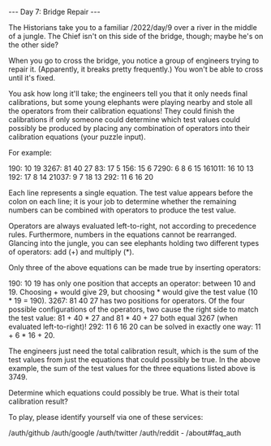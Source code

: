 --- Day 7: Bridge Repair ---

The Historians take you to a familiar /2022/day/9 over a river in the middle of a jungle. The Chief isn't on this side of the bridge, though; maybe he's on the other side?

 When you go to cross the bridge, you notice a group of engineers trying to repair it. (Apparently, it breaks pretty frequently.) You won't be able to cross until it's fixed.

 You ask how long it'll take; the engineers tell you that it only needs final calibrations, but some young elephants were playing nearby and stole all the operators from their calibration equations! They could finish the calibrations if only someone could determine which test values could possibly be produced by placing any combination of operators into their calibration equations (your puzzle input).

 For example:

 190: 10 19 3267: 81 40 27 83: 17 5 156: 15 6 7290: 6 8 6 15 161011: 16 10 13 192: 17 8 14 21037: 9 7 18 13 292: 11 6 16 20 

Each line represents a single equation. The test value appears before the colon on each line; it is your job to determine whether the remaining numbers can be combined with operators to produce the test value.

 Operators are always evaluated left-to-right, not according to precedence rules. Furthermore, numbers in the equations cannot be rearranged. Glancing into the jungle, you can see elephants holding two different types of operators: add (+) and multiply (*).

 Only three of the above equations can be made true by inserting operators:

 
190: 10 19 has only one position that accepts an operator: between 10 and 19. Choosing + would give 29, but choosing * would give the test value (10 * 19 = 190). 
3267: 81 40 27 has two positions for operators. Of the four possible configurations of the operators, two cause the right side to match the test value: 81 + 40 * 27 and 81 * 40 + 27 both equal 3267 (when evaluated left-to-right)! 
292: 11 6 16 20 can be solved in exactly one way: 11 + 6 * 16 + 20. 
 

The engineers just need the total calibration result, which is the sum of the test values from just the equations that could possibly be true. In the above example, the sum of the test values for the three equations listed above is 3749.

 Determine which equations could possibly be true. What is their total calibration result?

 To play, please identify yourself via one of these services:

 /auth/github /auth/google /auth/twitter /auth/reddit - /about#faq_auth

 